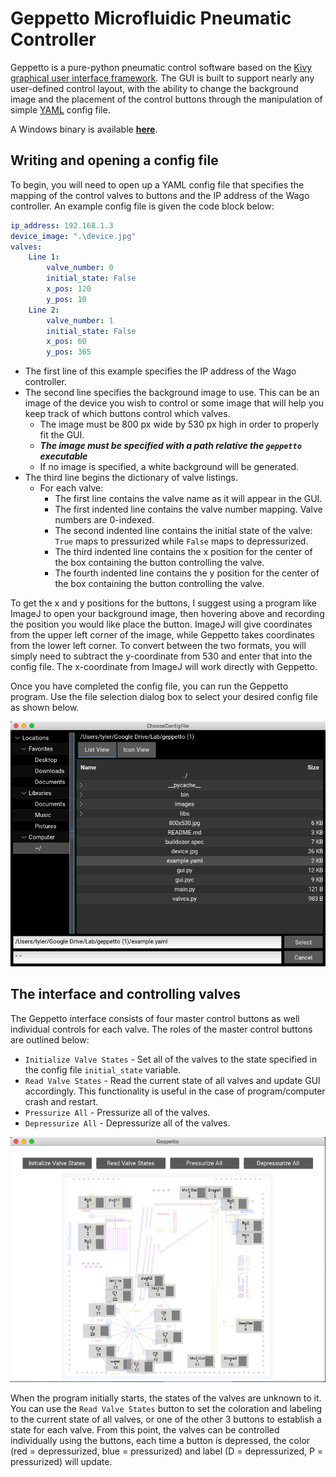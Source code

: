 # Geppetto Microfluidic Pneumatic Controller

Geppetto is a pure-python pneumatic control software based on the [Kivy graphical user interface framework](https://kivy.org/). The GUI is built to support nearly any user-defined control layout, with the ability to change the background image and the placement of the control buttons through the manipulation of simple [YAML](http://www.yaml.org) config file.

A Windows binary is available [**here**](https://github.com/FordyceLab/geppetto/releases/download/v1.0/Geppetto.exe).

## Writing and opening a config file

To begin, you will need to open up a YAML config file that specifies the mapping of the control valves to buttons and the IP address of the Wago controller. An example config file is given the code block below:

```yaml
ip_address: 192.168.1.3
device_image: ".\device.jpg"
valves:
    Line 1:
        valve_number: 0
        initial_state: False
        x_pos: 120
        y_pos: 10
    Line 2:
        valve_number: 1
        initial_state: False
        x_pos: 60
        y_pos: 365
```

- The first line of this example specifies the IP address of the Wago controller.
- The second line specifies the background image to use. This can be an image of the device you wish to control or some image that will help you keep track of which buttons control which valves.
    - The image must be 800 px wide by 530 px high in order to properly fit the GUI.
    - **_The image must be specified with a path relative the `geppetto` executable_**
    - If no image is specified, a white background will be generated.
- The third line begins the dictionary of valve listings.
    - For each valve:
        - The first line contains the valve name as it will appear in the GUI.
        - The first indented line contains the valve number mapping. Valve numbers are 0-indexed.
        - The second indented line contains the initial state of the valve: `True` maps to pressurized while `False` maps to depressurized.
        - The third indented line contains the x position for the center of the box containing the button controlling the valve.
        - The fourth indented line contains the y position for the center of the box containing the button controlling the valve.

To get the x and y positions for the buttons, I suggest using a program like ImageJ to open your background image, then hovering above and recording the position you would like place the button. ImageJ will give coordinates from the upper left corner of the image, while Geppetto takes coordinates from the lower left corner. To convert between the two formats, you will simply need to subtract the y-coordinate from 530 and enter that into the config file. The x-coordinate from ImageJ will work directly with Geppetto.

Once you have completed the config file, you can run the Geppetto program. Use the file selection dialog box to select your desired config file as shown below.

![Config file dialog box](./images/FileDialog.png)

## The interface and controlling valves

The Geppetto interface consists of four master control buttons as well individual controls for each valve. The roles of the master control buttons are outlined below:

- `Initialize Valve States` - Set all of the valves to the state specified in the config file  `initial_state` variable.
- `Read Valve States` - Read the current state of all valves and update GUI accordingly. This functionality is useful in the case of program/computer crash and restart.
- `Pressurize All` - Pressurize all of the valves.
- `Depressurize All` - Depressurize all of the valves.

![Main GUI](./images/MainGUI.png)

 When the program initially starts, the states of the valves are unknown to it. You can use the `Read Valve States` button to set the coloration and labeling to the current state of all valves, or one of the other 3 buttons to establish a state for each valve. From this point, the valves can be controlled individually using the buttons, each time a button is depressed, the color (red = depressurized, blue = pressurized) and label (D = depressurized, P = pressurized) will update. 
